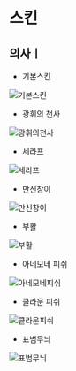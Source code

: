 # 스킨
## 의사ㅣ

* 기본스킨

![기본스킨](https://postfiles.pstatic.net/MjAxODExMDJfMTU4/MDAxNTQxMTQ5ODM5MzIy.QSonKFPPqgqrbVSDDSDTEXezT-EyWP7IglfSxWlwLQEg._X2OJN05I0gkM_a9kPq2RZbqtfkIN_a4zPuDnDtrPdEg.JPEG.minsuk525/%EA%B8%B0%EB%B3%B8%EC%8A%A4%ED%82%A8.jpg?type=w773)


* 광휘의 천사

![광휘의천사](https://postfiles.pstatic.net/MjAxODExMDJfNjIg/MDAxNTQxMTQ5ODQyMDQ0.4FrxH_3aXXWdH2NUVyqlHAnaSB8S-ks_HI01MBwHRSwg.qO5dj9-g1MlMQm-mwCoMk22rYKWAidVsMP1bbdfQD3kg.JPEG.minsuk525/%EA%B4%91%ED%9C%98%EC%9D%98%EC%B2%9C%EC%82%AC.jpg?type=w773)


* 세라프

![세라프](https://postfiles.pstatic.net/MjAxODExMDJfMTk3/MDAxNTQxMTQ5ODQ1ODcx.RiDJ9m21hcCMIT6mTYh9PXAup35xqo39tPmYYwSQBm8g.94OdfuWkqOz9AtyJnMoPjtlbBZMclLOBjUZC7QX2RKwg.JPEG.minsuk525/%EC%84%B8%EB%9D%BC%ED%94%84.jpg?type=w773)


* 만신창이

![만신창이](https://postfiles.pstatic.net/MjAxODExMDJfMjYw/MDAxNTQxMTQ5ODQ4NjU5.dKAqRO7h6EAXaxpjmO-_hMaF9rWNtHo6Z2FtfboYyWQg.MDQFm0Q4xrS4PFBNweY_T7ZORhq2M6GUDlDhHPx39nMg.JPEG.minsuk525/%EB%A7%8C%EC%8B%A0%EC%B0%BD%EC%9D%B4.jpg?type=w773)


* 부활

![부활](https://postfiles.pstatic.net/MjAxODExMDJfMTQ0/MDAxNTQxMTQ5ODUxNTI4.f_POzLt3rdWfBEphbq7u58zxSJXNTJz1WnII7bod0e0g.Xr3fLXxkTXZfLBL5ydUd9EDLqUizyUGNMT3QsPdCQKUg.JPEG.minsuk525/%EB%B6%80%ED%99%9C.jpg?type=w773)


* 아네모네 피쉬

![아네모네피쉬](https://postfiles.pstatic.net/MjAxODExMDJfMTQ2/MDAxNTQxMTQ5ODU0NDMx.ybWdLTwXvfcS3RIcpkTpuODfW0fpDq9VrEuZSdrlaGwg.CgWL-vBIzP3xzHyRxeee9xpeS1S6iwz5it-hhLvOu7og.JPEG.minsuk525/%EC%95%84%EB%84%A4%EB%AA%A8%EB%84%A4%ED%94%BC%EC%89%AC.jpg?type=w773)


* 클라운 피쉬

![클라운피쉬](https://postfiles.pstatic.net/MjAxODExMDJfMjEx/MDAxNTQxMTQ5ODU4Mzg0.z02POVYBc0sZVp0QPZ3eZcslkPIh5zJ0TqtCHLaMdzsg.EUVNyZj7w74ZIozUVHIvlAMLWdTugz75ln6Vht71xEUg.JPEG.minsuk525/%ED%81%B4%EB%9D%BC%EC%9A%B4%ED%94%BC%EC%89%AC.jpg?type=w773)


* 표범무늬

![표범무늬](https://postfiles.pstatic.net/MjAxODExMDJfMjE4/MDAxNTQxMTQ5ODYzMDA1.1PdTVTcqDFTvP_tPIG_00iTS9WahkPu6_Nez2UVIxb8g.IB5YDz7pd9b-DqtWg1mEo2k7kY3J8Hi2vepGDvntT7Ag.JPEG.minsuk525/%ED%91%9C%EB%B2%94%EB%AC%B4%EB%8A%AC.jpg?type=w773)
